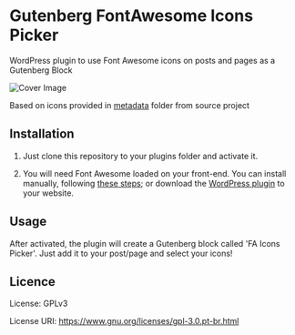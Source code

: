 # Gutenberg FontAwesome Icons Picker
WordPress plugin to use Font Awesome icons on posts and pages as a Gutenberg Block

![Cover Image](https://i.ibb.co/vz7B5Xd/Screenshot-2020-05-28-Edit-Post-Valkyria-tech-Word-Press.png)

Based on icons provided in [metadata](https://github.com/FortAwesome/Font-Awesome/tree/master/metadata) folder from source project

## Installation
1. Just clone this repository to your plugins folder and activate it.

2. You will need Font Awesome loaded on your front-end. You can install manually, following [these steps](https://fontawesome.com/how-to-use/on-the-web/setup/hosting-font-awesome-yourself); or download the [WordPress plugin](https://br.wordpress.org/plugins/font-awesome/) to your website.

## Usage
After activated, the plugin will create a Gutenberg block called 'FA Icons Picker'. Just add it to your post/page and select your icons!

## Licence
License: GPLv3

License URI: https://www.gnu.org/licenses/gpl-3.0.pt-br.html
